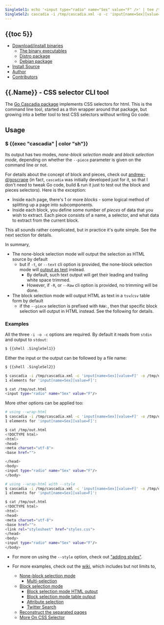 ```yaml
---
SingleSel1: echo '<input type="radio" name="Sex" value="F" />' | tee /tmp/cascadia.xml | cascadia -i -o -c 'input[name=Sex][value=F]'
SingleSel2: cascadia -i /tmp/cascadia.xml -o -c 'input[name=Sex][value=F]'
---
```


## {{toc 5}}
- [Download/install binaries](#downloadinstall-binaries)
  - [The binary executables](#the-binary-executables)
  - [Distro package](#distro-package)
  - [Debian package](#debian-package)
- [Install Source](#install-source)
- [Author](#author)
- [Contributors](#contributors-)

## {{.Name}} - CSS selector CLI tool

The [Go Cascadia package](https://github.com/andybalholm/cascadia) implements CSS selectors for html. This is the command line tool, started as a thin wrapper around that package, but growing into a better tool to test CSS selectors without writing Go code:

## Usage

### $ {{exec "cascadia" | color "sh"}}

Its output has two modes, _none-block selection mode_ and _block selection mode_, depending on whether the `--piece` parameter is given on the command line or not.

For details about the concept of block and pieces, check out [andrew-d/goscrape](https://github.com/andrew-d/goscrape) (in fact, `cascadia` was initially developed just for it, so that I don't need to tweak Go code, build & run it just to test out the block and pieces selectors). Here is the exception:

- Inside each page, there's 1 or more *blocks* - some logical method of splitting up a page into subcomponents.
- Inside each block, you define some number of *pieces* of data that you wish
  to extract.  Each piece consists of a name, a selector, and what data to
  extract from the current block.

This all sounds rather complicated, but in practice it's quite simple. See the next section for details.

In summary,

- The none-block selection mode will output the selection as HTML source by default
  * but if `-t`, or `--text` cli option is provided, the none-block selection mode will [output as text](https://github.com/suntong/cascadia/issues/6#issuecomment-980757881) instead.
    - By default, such text output will get their leading and trailing white space trimmed.
    - However, if `-R`, or `--Raw` cli option is provided, no trimming will be done.
- The block selection mode will output HTML as text in a `tsv`/`csv` table form by default
  * if the `--piece` selection is prefixed with `RAW:`, then that specific block selection will output in HTML instead. See the following for details.

### Examples

All the three `-i -o -c` options are required. By default it reads from `stdin` and output to `stdout`:

```sh
$ {{shell .SingleSel1}}
```

Either the input or the output can be followed by a file name:


```sh
$ {{shell .SingleSel2}}
```


```sh
$ cascadia -i /tmp/cascadia.xml -c 'input[name=Sex][value=F]' -o /tmp/out.html
1 elements for 'input[name=Sex][value=F]':

$ cat /tmp/out.html
<input type="radio" name="Sex" value="F"/>
```

More other options can be applied too:

```sh
# using --wrap-html
$ cascadia -i /tmp/cascadia.xml -c 'input[name=Sex][value=F]' -o /tmp/out.html -w
1 elements for 'input[name=Sex][value=F]':

$ cat /tmp/out.html
<!DOCTYPE html>
<html>
<head>
<meta charset="utf-8">
<base href="">

</head>
<body>
<input type="radio" name="Sex" value="F"/>
</body>

# using --wrap-html with --style
$ cascadia -i /tmp/cascadia.xml -c 'input[name=Sex][value=F]' -o /tmp/out.html -w -y '<link rel="stylesheet" href="styles.css">'
1 elements for 'input[name=Sex][value=F]':

$ cat /tmp/out.html
<!DOCTYPE html>
<html>
<head>
<meta charset="utf-8">
<base href="">
<link rel="stylesheet" href="styles.css">
</head>
<body>
<input type="radio" name="Sex" value="F"/>
</body>
```

- For more on using the `--style` option, check out ["adding styles"](https://github.com/suntong/cascadia/wiki/Adding-styles).
- For more examples, check out the [wiki](https://github.com/suntong/cascadia/wiki/), which includes but not limits to, 

  * [None-block selection mode](https://github.com/suntong/cascadia/wiki#none-block-selection-mode)
    * [Multi-selection](https://github.com/suntong/cascadia/wiki#multi-selection)
  * [Block selection mode](https://github.com/suntong/cascadia/wiki#block-selection-mode)
    * [Block selection mode HTML output](https://github.com/suntong/cascadia/wiki#block-selection-mode-html-output)
    * [Block selection mode table output](https://github.com/suntong/cascadia/wiki#block-selection-mode-table-output)
    * [Attribute selection](https://github.com/suntong/cascadia/wiki#attribute-selection)
    * [Twitter Search](https://github.com/suntong/cascadia/wiki#twitter-search)
  * [Reconstruct the separated pages](https://github.com/suntong/cascadia/wiki#reconstruct-the-separated-pages)
  * [More On CSS Selector](https://github.com/suntong/cascadia/wiki#more-on-css-selector)

